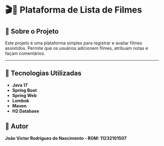 # 🎬🍿 Plataforma de Lista de Filmes

## 📌 Sobre o Projeto
Este projeto é uma plataforma simples para registrar e avaliar filmes assistidos. Permite que os usuários adicionem filmes, atribuam notas e façam comentários.

---

## 🚀 Tecnologias Utilizadas
- **Java 17**
- **Spring Boot**
- **Spring Web**
- **Lombok**
- **Maven**
- **H2 Database**

## 📌 Autor
**João Victor Rodrigues do Nascimento - RGM: 11232101507**


